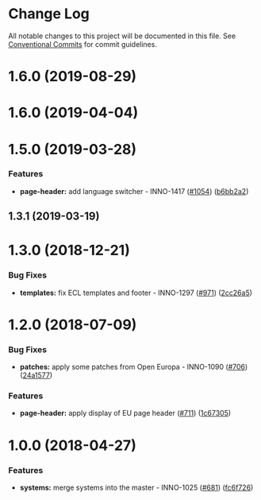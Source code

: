 # Change Log

All notable changes to this project will be documented in this file.
See [Conventional Commits](https://conventionalcommits.org) for commit guidelines.

<a name="1.6.0"></a>
# 1.6.0 (2019-08-29)



<a name="1.6.0"></a>
# 1.6.0 (2019-04-04)



<a name="1.5.0"></a>
# 1.5.0 (2019-03-28)


### Features

* **page-header:** add language switcher - INNO-1417 ([#1054](https://github.com/ec-europa/europa-component-library/issues/1054)) ([b6bb2a2](https://github.com/ec-europa/europa-component-library/commit/b6bb2a2))



<a name="1.3.1"></a>
## 1.3.1 (2019-03-19)



<a name="1.3.0"></a>
# 1.3.0 (2018-12-21)


### Bug Fixes

* **templates:** fix ECL templates and footer - INNO-1297 ([#971](https://github.com/ec-europa/europa-component-library/issues/971)) ([2cc26a5](https://github.com/ec-europa/europa-component-library/commit/2cc26a5))



<a name="1.2.0"></a>
# 1.2.0 (2018-07-09)


### Bug Fixes

* **patches:** apply some patches from Open Europa - INNO-1090 ([#706](https://github.com/ec-europa/europa-component-library/issues/706)) ([24a1577](https://github.com/ec-europa/europa-component-library/commit/24a1577))


### Features

* **page-header:** apply display of EU page header ([#711](https://github.com/ec-europa/europa-component-library/issues/711)) ([1c67305](https://github.com/ec-europa/europa-component-library/commit/1c67305))



<a name="1.0.0"></a>
# 1.0.0 (2018-04-27)


### Features

* **systems:** merge systems into the master - INNO-1025 ([#681](https://github.com/ec-europa/europa-component-library/issues/681)) ([fc6f726](https://github.com/ec-europa/europa-component-library/commit/fc6f726))
